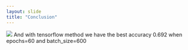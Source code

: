 ```yaml
---
layout: slide
title: "Conclusion"
---
```



<img src="{{ site.baseurl }}/assets/img/image1.png">
  And with tensorflow method we have the best accuracy 0.692 when epochs=60 and batch_size=600  
